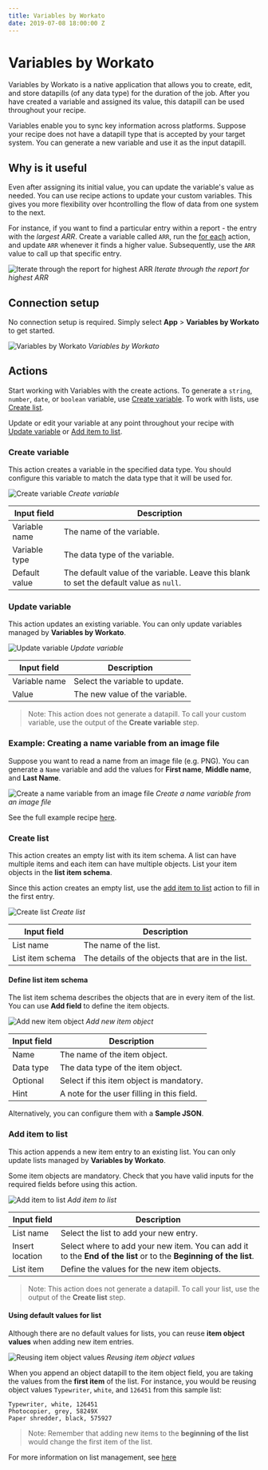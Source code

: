 ```yaml
---
title: Variables by Workato
date: 2019-07-08 18:00:00 Z
---
```


# Variables by Workato
Variables by Workato is a native application that allows you to create, edit, and store datapills (of any data type) for the duration of the job. After you have created a variable and assigned its value, this datapill can be used throughout your recipe.

Variables enable you to sync key information across platforms. Suppose your recipe does not have a datapill type that is accepted by your target system. You can generate a new variable and use it as the input datapill.  

## Why is it useful
Even after assigning its initial value, you can update the variable's value as needed. You can use recipe actions to update your custom variables. This gives you more flexibility over hcontrolling the flow of data from one system to the next.

For instance, if you want to find a particular entry within a report - the entry with the *largest ARR*. Create a variable called `ARR`, run the [for each](recipes/steps.md#repeat-step) action, and update `ARR` whenever it finds a higher value. Subsequently, use the `ARR` value to call up that specific entry.

![Iterate through the report for highest ARR](/assets/images/features/variables/run-through-list-for-highest-arr.png)
*Iterate through the report for highest ARR*

## Connection setup
No connection setup is required. Simply select **App** > **Variables by Workato** to get started.

![Variables by Workato](/assets/images//features/variables/variables-by-workato.png)
*Variables by Workato*

## Actions
Start working with Variables with the create actions. To generate a  `string`, `number`, `date`, or `boolean` variable, use [Create variable](#create-variable). To work with lists, use [Create list](#create-list-in-collection).

Update or edit your variable at any point throughout your recipe with [Update variable](#update-variable) or [Add item to list](#add-item-to-list).

### Create variable
This action creates a variable in the specified data type. You should configure this variable to match the data type that it will be used for.

![Create variable](/assets/images/features/variables/create-variable-action.png)
*Create variable*

| Input field   | Description                    |
| ------------- | ------------------------------ |
| Variable name | The name of the variable.      |
| Variable type | The data type of the variable. |
| Default value | The default value of the variable. Leave this blank to set the default value as `null`. |

### Update variable
This action updates an existing variable. You can only update variables managed by **Variables by Workato**.

![Update variable](/assets/images/features/variables/update-variable-action.png)
*Update variable*

| Input field   | Description                    |
| ------------- | ------------------------------ |
| Variable name | Select the variable to update. |
| Value         | The new value of the variable. |

> Note: This action does not generate a datapill. To call your custom variable, use the output of the **Create variable** step.

### Example: Creating a name variable from an image file
Suppose you want to read a name from an image file (e.g. PNG). You can generate a `Name` variable and add the values for **First name**, **Middle name**, and **Last Name**.

![Create a name variable from an image file](/assets/images/features/variables/retrieve-name-from-png.png)
*Create a name variable from an image file*

See the full example recipe [here](https://www.workato.com/recipes/867047-new-driver-id-card-in-dropbox-will-read-the-card-with-google-vision-and-save-user-info-to-google-sheets).

### Create list
This action creates an empty list with its item schema. A list can have multiple items and each item can have multiple objects. List your item objects in the **list item schema**.

Since this action creates an empty list, use the [add item to list](#add-item-to-list) action to fill in the first entry.

![Create list](/assets/images/features/variables/create-list-action.png)
*Create list*

| Input field      | Description                                       |
| ---------------- | ------------------------------------------------- |
| List name        | The name of the list.                             |
| List item schema | The details of the objects that are in the list.  |

#### Define list item schema
The list item schema describes the objects that are in every item of the list. You can use **Add field** to define the item objects.

![Add new item object](/assets/images/features/variables/add-new-field.png)
*Add new item object*

| Input field | Description                                |
| ----------- | ------------------------------------------ |
| Name        | The name of the item object.               |
| Data type   | The data type of the item object.          |
| Optional    | Select if this item object is mandatory.   |
| Hint        | A note for the user filling in this field. |

Alternatively, you can configure them with a **Sample JSON**.

### Add item to list
This action appends a new item entry to an existing list. You can only update lists managed by **Variables by Workato**.

Some item objects are mandatory. Check that you have valid inputs for the required fields before using this action.

![Add item to list](/assets/images/features/variables/add-item-to-list-action.png)
*Add item to list*

| Input field     | Description                                 |
| --------------- | ------------------------------------------- |
| List name       | Select the list to add your new entry.      |
| Insert location | Select where to add your new item. You can add it to the **End of the list** or to the **Beginning of the list**. |
| List item       | Define the values for the new item objects. |

> Note: This action does not generate a datapill. To call your list, use the output of the **Create list** step.

#### Using default values for list
Although there are no default values for lists, you can reuse **item object values** when adding new item entries.

![Reusing item object values](/assets/images/features/variables/reusing-item-object-values.png)
*Reusing item object values*

When you append an object datapill to the item object field, you are taking the values from the **first item** of the list. For instance, you would be reusing object values `Typewriter`, `white`, and `126451` from this sample list:
```
Typewriter, white, 126451
Photocopier, grey, 58249X
Paper shredder, black, 575927
```
> Note: Remember that adding new items to the **beginning of the list** would change the first item of the list.


For more information on list management, see [here](/features/list-management.md)
